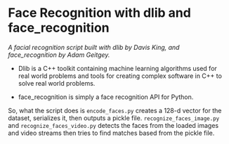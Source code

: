 # Face Recognition with dlib and face_recognition
*A facial recognition script built with dlib by Davis King, and face_recognition by Adam Geitgey.*

* Dlib is a C++ toolkit containing machine learning algorithms used for real world problems and tools for creating complex software in C++ to solve real world problems.

* face_recognition is simply a face recognition API for Python.

So, what the script does is ```encode_faces.py``` creates a 128-d vector for the dataset, serializes it, then outputs a pickle file. ```recognize_faces_image.py``` and ```recognize_faces_video.py``` detects the faces from the loaded images and video streams then tries to find matches based from the pickle file.
